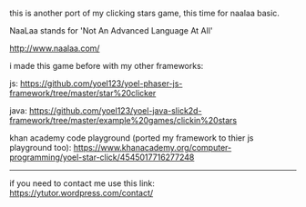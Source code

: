 this is another port of my clicking stars game, this time for naalaa
basic.

NaaLaa stands for 'Not An Advanced Language At All'

http://www.naalaa.com/

i made this game before with my other frameworks:

js: 
https://github.com/yoel123/yoel-phaser-js-framework/tree/master/star%20clicker

java: 
https://github.com/yoel123/yoel-java-slick2d-framework/tree/master/example%20games/clickin%20stars

khan academy code playground (ported my framework to thier js playground too):
 https://www.khanacademy.org/computer-programming/yoel-star-click/4545017716277248

----------------------------------------

if you need to contact me use this link:
https://ytutor.wordpress.com/contact/